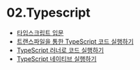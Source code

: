 # 02.Typescript

- [타입스크립트 입문](01.introduction.md)
- [트랜스파일을 통한 TypeScript 코드 실행하기](02.transpile.md)
- [TypeScript 러너로 코드 실행하기](03.run.md)
- [TypeScript 네이티브 실행하기](04.run-natively.md)